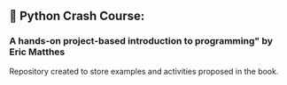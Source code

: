 ## 🐍 Python Crash Course: 
### A hands-on project-based introduction to programming" by Eric Matthes


Repository created to store examples and activities proposed in the book.